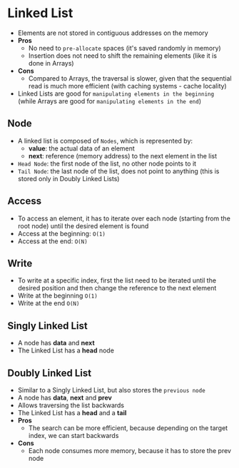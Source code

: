 # Linked List

- Elements are not stored in contiguous addresses on the memory
- **Pros**
  - No need to `pre-allocate` spaces (it's saved randomly in memory)
  - Insertion does not need to shift the remaining elements (like it is done in Arrays)
- **Cons**
  - Compared to Arrays, the traversal is slower, given that the sequential read is much more efficient (with caching systems - cache locality)
- Linked Lists are good for `manipulating elements in the beginning` (while Arrays are good for `manipulating elements in the end`)

## Node

- A linked list is composed of `Nodes`, which is represented by:
  - **value**: the actual data of an element
  - **next**: reference (memory address) to the next element in the list
- `Head Node`: the first node of the list, no other node points to it
- `Tail Node`: the last node of the list, does not point to anything (this is stored only in Doubly Linked Lists)

## Access

- To access an element, it has to iterate over each node (starting from the root node) until the desired element is found
- Access at the beginning: `O(1)`
- Access at the end: `O(N)`

## Write

- To write at a specific index, first the list need to be iterated until the desired position and then change the reference to the next element
- Write at the beginning `O(1)`
- Write at the end `O(N)`

## Singly Linked List

- A node has **data** and **next**
- The Linked List has a **head** node

## Doubly Linked List

- Similar to a Singly Linked List, but also stores the `previous node`
- A node has **data**, **next** and **prev**
- Allows traversing the list backwards
- The Linked List has a **head** and a **tail**
- **Pros**
  - The search can be more efficient, because depending on the target index, we can start backwards
- **Cons**
  - Each node consumes more memory, because it has to store the prev node
